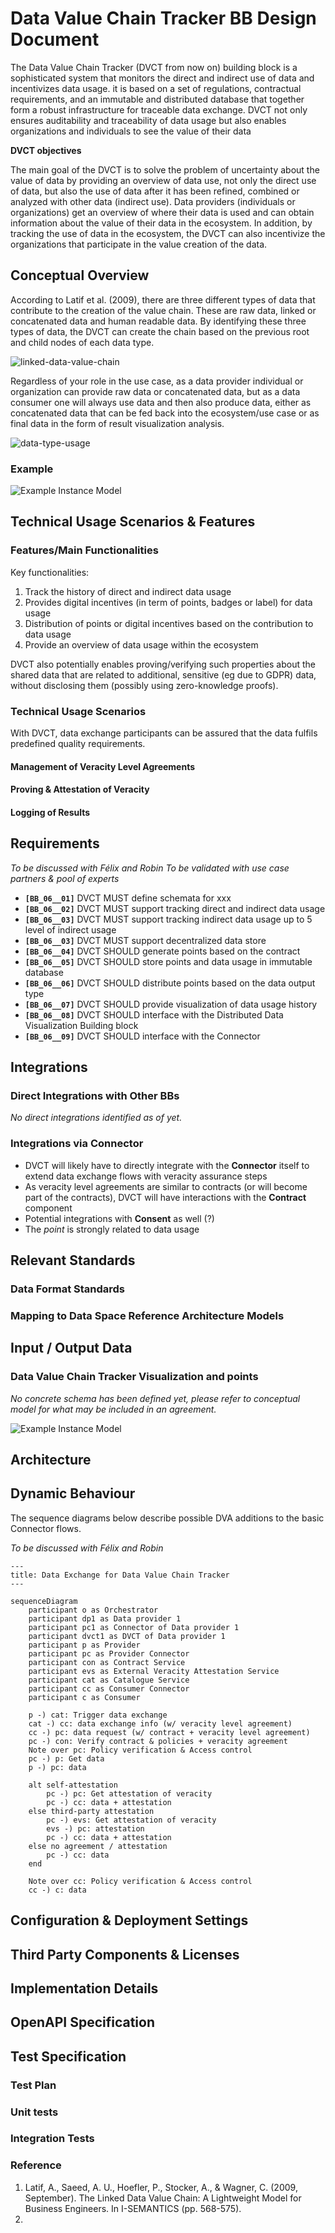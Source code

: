 # Data Value Chain Tracker BB Design Document

The Data Value Chain Tracker (DVCT from now on) building block is a sophisticated system that monitors the direct and indirect use of data and incentivizes data usage. it is based on a set of regulations, contractual requirements, and an immutable and distributed database that together form a robust infrastructure for traceable data exchange. DVCT not only ensures auditability and traceability of data usage but also enables organizations and individuals to see the value of their data

**DVCT objectives**

The main goal of the DVCT is to solve the problem of uncertainty about the value of data by providing an overview of data use, not only the direct use of data, but also the use of data after it has been refined, combined or analyzed with other data (indirect use). Data providers (individuals or organizations) get an overview of where their data is used and can obtain information about the value of their data in the ecosystem. In addition, by tracking the use of data in the ecosystem, the DVCT can also incentivize the organizations that participate in the value creation of the data. 

## Conceptual Overview

According to Latif et al. (2009), there are three different types of data that contribute to the creation of the value chain. These are raw data, linked or concatenated data and human readable data. By identifying these three types of data, the DVCT can create the chain based on the previous root and child nodes of each data type.

![linked-data-value-chain](diagrams/linked-data-value-chain.png)

Regardless of your role in the use case, as a data provider individual or organization can provide raw data or concatenated data, but as a data consumer one will always use data and then also produce data, either as concatenated data that can be fed back into the ecosystem/use case or as final data in the form of result visualization analysis.  

![data-type-usage](diagrams/data-type.png)

### Example

![Example Instance Model](diagrams/dva-concept-instance.png)

## Technical Usage Scenarios & Features

### Features/Main Functionalities

Key functionalities:
1. Track the history of direct and indirect data usage
2. Provides digital incentives (in term of points, badges or label) for data usage
3. Distribution of points or digital incentives based on the contribution to data usage
4. Provide an overview of data usage within the ecosystem

DVCT also potentially enables proving/verifying such properties about the shared data that are related to additional, sensitive (eg due to GDPR) data, without disclosing them (possibly using zero-knowledge proofs).

### Technical Usage Scenarios

With DVCT, data exchange participants can be assured that the data fulfils predefined quality requirements.

#### Management of Veracity Level Agreements

<!-- TODO -->

#### Proving & Attestation of Veracity

<!-- TODO -->

#### Logging of Results

<!-- TODO -->


## Requirements

_To be discussed with Félix and Robin_
_To be validated with use case partners & pool of experts_

* **`[BB_06__01]`** DVCT MUST define schemata for xxx
* **`[BB_06__02]`** DVCT MUST support tracking direct and indirect data usage 
* **`[BB_06__03]`** DVCT MUST support tracking indirect data usage up to 5 level of indirect usage
* **`[BB_06__03]`** DVCT MUST support decentralized data store
* **`[BB_06__04]`** DVCT SHOULD generate points based on the contract
* **`[BB_06__05]`** DVCT SHOULD store points and data usage in immutable database
* **`[BB_06__06]`** DVCT SHOULD distribute points based on the data output type
* **`[BB_06__07]`** DVCT SHOULD provide visualization of data usage history
* **`[BB_06__08]`** DVCT SHOULD interface with the Distributed Data Visualization Building block
* **`[BB_06__09]`** DVCT SHOULD interface with the Connector


## Integrations

### Direct Integrations with Other BBs

_No direct integrations identified as of yet._


### Integrations via Connector

* DVCT will likely have to directly integrate with the **Connector** itself to extend data exchange flows with veracity assurance steps
* As veracity level agreements are similar to contracts (or will become part of the contracts), DVCT will have interactions with the **Contract** component
* Potential integrations with **Consent** as well (?)
* The _point_ is strongly related to data usage


## Relevant Standards

### Data Format Standards

<!-- TODO -->

### Mapping to Data Space Reference Architecture Models

<!-- TODO -->


## Input / Output Data

### Data Value Chain Tracker Visualization and points

_No concrete schema has been defined yet, please refer to conceptual model for what may be included in an agreement._

![Example Instance Model](diagrams/DVCT-visualization.svg)


## Architecture

<!-- TODO -->


## Dynamic Behaviour

The sequence diagrams below describe possible DVA additions to the basic Connector flows.

_To be discussed with Félix and Robin_

```mermaid
---
title: Data Exchange for Data Value Chain Tracker
---

sequenceDiagram
    participant o as Orchestrator
    participant dp1 as Data provider 1
    participant pc1 as Connector of Data provider 1
    participant dvct1 as DVCT of Data provider 1
    participant p as Provider
    participant pc as Provider Connector
    participant con as Contract Service
    participant evs as External Veracity Attestation Service
    participant cat as Catalogue Service
    participant cc as Consumer Connector
    participant c as Consumer

    p -) cat: Trigger data exchange
    cat -) cc: data exchange info (w/ veracity level agreement)
    cc -) pc: data request (w/ contract + veracity level agreement)
    pc -) con: Verify contract & policies + veracity agreement
    Note over pc: Policy verification & Access control
    pc -) p: Get data
    p -) pc: data

    alt self-attestation
        pc -) pc: Get attestation of veracity
        pc -) cc: data + attestation
    else third-party attestation
        pc -) evs: Get attestation of veracity
        evs -) pc: attestation
        pc -) cc: data + attestation
    else no agreement / attestation
        pc -) cc: data
    end

    Note over cc: Policy verification & Access control
    cc -) c: data
```


## Configuration & Deployment Settings

<!-- TODO -->


## Third Party Components & Licenses

<!-- TODO -->


## Implementation Details

<!-- TODO -->


## OpenAPI Specification

<!-- TODO -->


## Test Specification

<!-- TODO -->

### Test Plan

### Unit tests

### Integration Tests

### Reference

1. Latif, A., Saeed, A. U., Hoefler, P., Stocker, A., & Wagner, C. (2009, September). The Linked Data Value Chain: A Lightweight Model for Business Engineers. In I-SEMANTICS (pp. 568-575).
2. 
